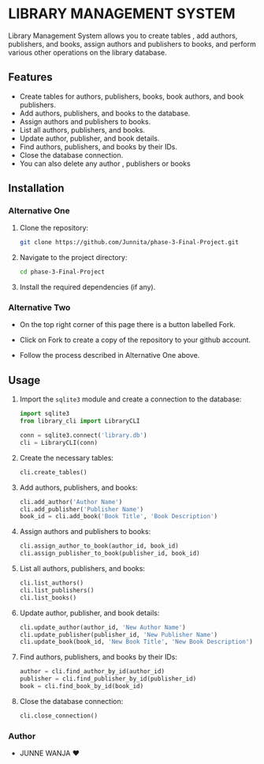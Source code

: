# LIBRARY MANAGEMENT SYSTEM 
Library Management System allows you to create tables , add authors,
publishers, and books, assign authors and publishers to books, and perform various other operations on the library database.

## Features

- Create tables for authors, publishers, books, book authors, and book publishers.
- Add authors, publishers, and books to the database.
- Assign authors and publishers to books.
- List all authors, publishers, and books.
- Update author, publisher, and book details.
- Find authors, publishers, and books by their IDs.
- Close the database connection.
- You can also delete any author , publishers or books

## Installation

### Alternative One

1. Clone the repository:
    ```sh
    git clone https://github.com/Junnita/phase-3-Final-Project.git
    ```
2. Navigate to the project directory:
    ```sh
    cd phase-3-Final-Project
    ```
3. Install the required dependencies (if any).



### Alternative Two
- On the top right corner of this page there is a button labelled Fork.

- Click on Fork to create a copy of the repository to your github account.

- Follow the process described in Alternative One above.



## Usage

1. Import the `sqlite3` module and create a connection to the database:
    ```python
    import sqlite3
    from library_cli import LibraryCLI

    conn = sqlite3.connect('library.db')
    cli = LibraryCLI(conn)
    ```

2. Create the necessary tables:
    ```python
    cli.create_tables()
    ```

3. Add authors, publishers, and books:
    ```python
    cli.add_author('Author Name')
    cli.add_publisher('Publisher Name')
    book_id = cli.add_book('Book Title', 'Book Description')
    ```

4. Assign authors and publishers to books:
    ```python
    cli.assign_author_to_book(author_id, book_id)
    cli.assign_publisher_to_book(publisher_id, book_id)
    ```

5. List all authors, publishers, and books:
    ```python
    cli.list_authors()
    cli.list_publishers()
    cli.list_books()
    ```

6. Update author, publisher, and book details:
    ```python
    cli.update_author(author_id, 'New Author Name')
    cli.update_publisher(publisher_id, 'New Publisher Name')
    cli.update_book(book_id, 'New Book Title', 'New Book Description')
    ```

7. Find authors, publishers, and books by their IDs:
    ```python
    author = cli.find_author_by_id(author_id)
    publisher = cli.find_publisher_by_id(publisher_id)
    book = cli.find_book_by_id(book_id)
    ```

8. Close the database connection:
    ```python
    cli.close_connection()
    ```


### Author 
- JUNNE WANJA ❤️
